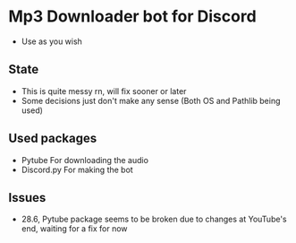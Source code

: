 

# Mp3 Downloader bot for Discord
* Use as you wish 

## State 
* This is quite messy rn, will fix sooner or later
* Some decisions just don't make any sense (Both OS and Pathlib being used)

## Used packages
* Pytube        For downloading the audio
* Discord.py    For making the bot

## Issues
* 28.6, Pytube package seems to be broken due to changes at YouTube's end, waiting for a fix for now


